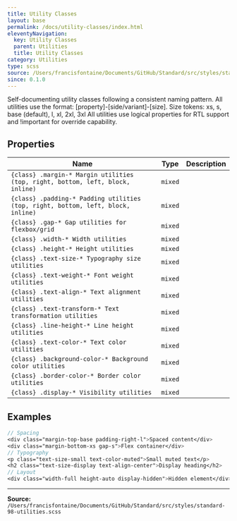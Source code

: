```yaml
---
title: Utility Classes
layout: base
permalink: /docs/utility-classes/index.html
eleventyNavigation:
  key: Utility Classes
  parent: Utilities
  title: Utility Classes
category: Utilities
type: scss
source: /Users/francisfontaine/Documents/GitHub/Standard/src/styles/standard-98-utilities.scss
since: 0.1.0
---
```


Self-documenting utility classes following a consistent naming pattern.
All utilities use the format: [property]-[side/variant]-[size].
Size tokens: xs, s, base (default), l, xl, 2xl, 3xl
All utilities use logical properties for RTL support and !important for override capability.

## Properties

| Name | Type | Description |
|------|------|-------------|
| `{class} .margin-* Margin utilities (top, right, bottom, left, block, inline)` | `mixed` |  |
| `{class} .padding-* Padding utilities (top, right, bottom, left, block, inline)` | `mixed` |  |
| `{class} .gap-* Gap utilities for flexbox/grid` | `mixed` |  |
| `{class} .width-* Width utilities` | `mixed` |  |
| `{class} .height-* Height utilities` | `mixed` |  |
| `{class} .text-size-* Typography size utilities` | `mixed` |  |
| `{class} .text-weight-* Font weight utilities` | `mixed` |  |
| `{class} .text-align-* Text alignment utilities` | `mixed` |  |
| `{class} .text-transform-* Text transformation utilities` | `mixed` |  |
| `{class} .line-height-* Line height utilities` | `mixed` |  |
| `{class} .text-color-* Text color utilities` | `mixed` |  |
| `{class} .background-color-* Background color utilities` | `mixed` |  |
| `{class} .border-color-* Border color utilities` | `mixed` |  |
| `{class} .display-* Visibility utilities` | `mixed` |  |

## Examples

```scss
// Spacing
<div class="margin-top-base padding-right-l">Spaced content</div>
<div class="margin-bottom-xs gap-s">Flex container</div>
// Typography
<p class="text-size-small text-color-muted">Small muted text</p>
<h2 class="text-size-display text-align-center">Display heading</h2>
// Layout
<div class="width-full height-auto display-hidden">Hidden element</div>
```


---

**Source:** `/Users/francisfontaine/Documents/GitHub/Standard/src/styles/standard-98-utilities.scss`
